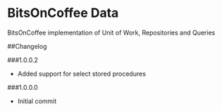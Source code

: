 # BitsOnCoffee DataBitsOnCoffee implementation of Unit of Work, Repositories and Queries##Changelog###1.0.0.2* Added support for select stored procedures###1.0.0.0* Initial commit